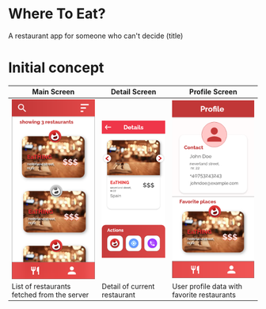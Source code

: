 # Where To Eat?
A restaurant app for someone who can't decide (title)

# Initial concept

| Main Screen | Detail Screen | Profile Screen |
| --------------- | --------------- | --------------- |
| <img align="right" width="200" src="design/MAIN%20SCREEN.png"> | <img align="right" width="200" src="design/DETAIL%20SCREEN.png"> | <img align="right" width="200" src="design/PROFILE%20SCREEN.png"> |
| List of restaurants fetched from the server | Detail of current restaurant | User profile data with favorite restaurants |
